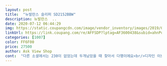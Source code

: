 ```yaml
---
layout: post 
title:  "뉴발란스 슬리퍼 SD2152BBW" 
description: 뉴발란스  ..
date: 2020-07-12 06:44:29 
img: https://static.coupangcdn.com/image/vendor_inventory/images/2019/02/22/16/1/a1f2fbef-f2af-4a14-b80a-f5f65e6a2055.jpg 
linkUrl: https://link.coupang.com/re/AFFSDP?lptag=AF3600438&subid=ahnPublicAsk&pageKey=90924362&itemId=283447540&vendorItemId=70035063880&traceid=V0-113-5d77014d67dea64e 
categories: [1007] 
color: FF6F00 
price: 27500 
author: Ask View Shop 
cont:  "다른 소셜에서는 230이 없었는데 두개남았을 때 찾아서 다행이에요<br/>디자인 이쁘고 생각보다 발바닥이 그렇게 딱딱하지 않고 조금 폭신하고 편합니다!<br/>생각보다 아담하니 너무 귀엽고 일단 신었을 때 편해서 대만족합니다 )<br/>예쁘게 잘 신겠습니다!<br/>예정일보다 7일이나 빨리 도착했고,<br/>운동화265신는데 이거 딱 맞는다.<br/> 이쁘다 형은 여기까지 팁줬다<br/>통관 진행됐을 때 카톡으로 알림도 와서 확인하기 편리했어요.<br/><br/>" 
---
```

